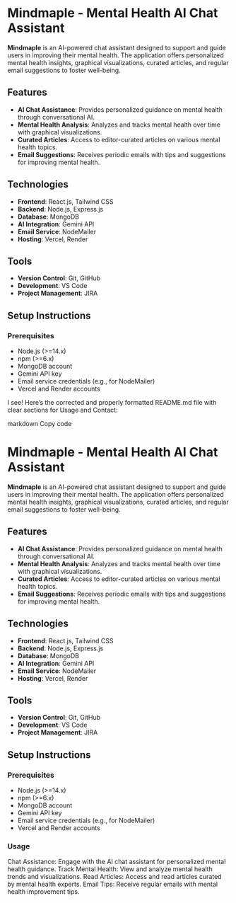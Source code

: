 # Mindmaple - Mental Health AI Chat Assistant

**Mindmaple** is an AI-powered chat assistant designed to support and guide users in improving their mental health. The application offers personalized mental health insights, graphical visualizations, curated articles, and regular email suggestions to foster well-being.

## Features

- **AI Chat Assistance**: Provides personalized guidance on mental health through conversational AI.
- **Mental Health Analysis**: Analyzes and tracks mental health over time with graphical visualizations.
- **Curated Articles**: Access to editor-curated articles on various mental health topics.
- **Email Suggestions**: Receives periodic emails with tips and suggestions for improving mental health.

## Technologies

- **Frontend**: React.js, Tailwind CSS
- **Backend**: Node.js, Express.js
- **Database**: MongoDB
- **AI Integration**: Gemini API
- **Email Service**: NodeMailer
- **Hosting**: Vercel, Render

## Tools

- **Version Control**: Git, GitHub
- **Development**: VS Code
- **Project Management**: JIRA

## Setup Instructions

### Prerequisites

- Node.js (>=14.x)
- npm (>=6.x)
- MongoDB account
- Gemini API key
- Email service credentials (e.g., for NodeMailer)
- Vercel and Render accounts


I see! Here’s the corrected and properly formatted README.md file with clear sections for Usage and Contact:

markdown
Copy code
# Mindmaple - Mental Health AI Chat Assistant

**Mindmaple** is an AI-powered chat assistant designed to support and guide users in improving their mental health. The application offers personalized mental health insights, graphical visualizations, curated articles, and regular email suggestions to foster well-being.

## Features

- **AI Chat Assistance**: Provides personalized guidance on mental health through conversational AI.
- **Mental Health Analysis**: Analyzes and tracks mental health over time with graphical visualizations.
- **Curated Articles**: Access to editor-curated articles on various mental health topics.
- **Email Suggestions**: Receives periodic emails with tips and suggestions for improving mental health.

## Technologies

- **Frontend**: React.js, Tailwind CSS
- **Backend**: Node.js, Express.js
- **Database**: MongoDB
- **AI Integration**: Gemini API
- **Email Service**: NodeMailer
- **Hosting**: Vercel, Render

## Tools

- **Version Control**: Git, GitHub
- **Development**: VS Code
- **Project Management**: JIRA

## Setup Instructions

### Prerequisites

- Node.js (>=14.x)
- npm (>=6.x)
- MongoDB account
- Gemini API key
- Email service credentials (e.g., for NodeMailer)
- Vercel and Render accounts







### Usage
Chat Assistance: Engage with the AI chat assistant for personalized mental health guidance.
Track Mental Health: View and analyze mental health trends and visualizations.
Read Articles: Access and read articles curated by mental health experts.
Email Tips: Receive regular emails with mental health improvement tips.

